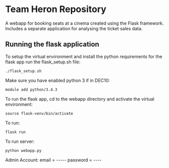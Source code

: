# Team Heron Repository

A webapp for booking seats at a cinema created using the Flask framework. Includes a separate application for analysing the ticket sales data.

## Running the flask application
To setup the virtual environment and install the python requirements for the flask app run the flask_setup.sh file:

    ./flask_setup.sh

Make sure you have enabled python 3 if in DEC10:
	
	module add python/3.4.3

To run the flask app, cd to the webapp directory and activate the virtual environment:

    source flask-venv/bin/activate

To run:

    flask run

To run server:

	python webapp.py

Admin Account:
	email = -----
	password = ----

